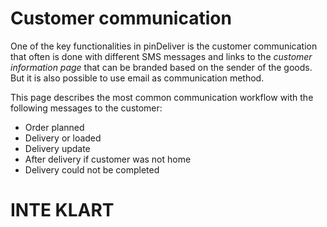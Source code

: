 # Customer communication

One of the key functionalities in pinDeliver is the customer communication that often is done with different SMS messages and links to the *customer information page* that can be branded based on the sender of the goods. But it is also possible to use email as communication method.

This page describes the most common communication workflow with the following messages to the customer:

* Order planned
* Delivery  or loaded
* Delivery update
* After delivery if customer was not home
* Delivery could not be completed


# INTE KLART
